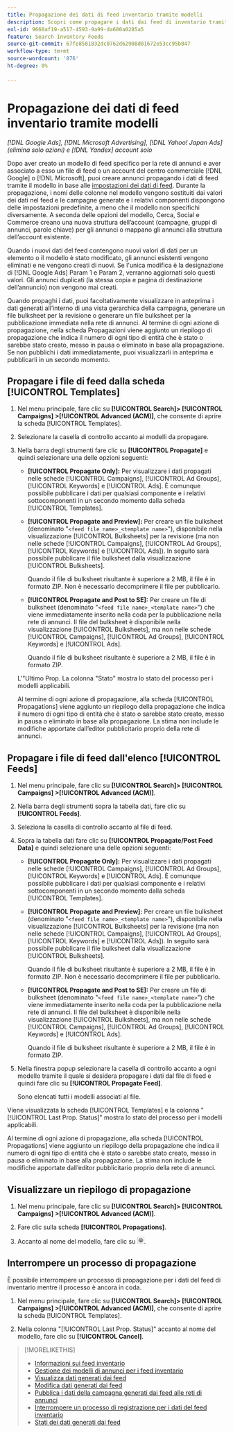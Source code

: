 ```yaml
---
title: Propagazione dei dati di feed inventario tramite modelli
description: Scopri come propagare i dati dai feed di inventario tramite modelli di annunci per gestire la struttura dei conti e distribuire annunci dinamici.
exl-id: 9660af19-a517-4593-9a99-da600a0285a5
feature: Search Inventory Feeds
source-git-commit: 67fe8581832dc0762d62908d01672e53cc95b847
workflow-type: tm+mt
source-wordcount: '876'
ht-degree: 0%

---
```


# Propagazione dei dati di feed inventario tramite modelli

*[!DNL Google Ads], [!DNL Microsoft Advertising], [!DNL Yahoo! Japan Ads] (elimina solo azioni) e [!DNL Yandex] account solo*

Dopo aver creato un modello di feed specifico per la rete di annunci e aver associato a esso un file di feed o un account del centro commerciale [!DNL Google] o [!DNL Microsoft], puoi creare annunci propagando i dati di feed tramite il modello in base alle [impostazioni dei dati di feed](feed-settings-manage.md). Durante la propagazione, i nomi delle colonne nel modello vengono sostituiti dai valori dei dati nel feed e le campagne generate e i relativi componenti dispongono delle impostazioni predefinite, a meno che il modello non specifichi diversamente. A seconda delle opzioni del modello, Cerca, Social e Commerce creano una nuova struttura dell’account (campagne, gruppi di annunci, parole chiave) per gli annunci o mappano gli annunci alla struttura dell’account esistente.

Quando i nuovi dati del feed contengono nuovi valori di dati per un elemento o il modello è stato modificato, gli annunci esistenti vengono eliminati e ne vengono creati di nuovi. Se l&#39;unica modifica è la designazione di [!DNL Google Ads] Param 1 e Param 2, verranno aggiornati solo questi valori. Gli annunci duplicati (la stessa copia e pagina di destinazione dell’annuncio) non vengono mai creati.

Quando propaghi i dati, puoi facoltativamente visualizzare in anteprima i dati generati all’interno di una vista gerarchica della campagna, generare un file bulksheet per la revisione o generare un file bulksheet per la pubblicazione immediata nella rete di annunci. Al termine di ogni azione di propagazione, nella scheda Propagazioni viene aggiunto un riepilogo di propagazione che indica il numero di ogni tipo di entità che è stato o sarebbe stato creato, messo in pausa o eliminato in base alla propagazione. Se non pubblichi i dati immediatamente, puoi visualizzarli in anteprima e pubblicarli in un secondo momento.

## Propagare i file di feed dalla scheda [!UICONTROL Templates]

1. Nel menu principale, fare clic su **[!UICONTROL Search]> [!UICONTROL Campaigns] >[!UICONTROL Advanced (ACM)]**, che consente di aprire la scheda [!UICONTROL Templates].

1. Selezionare la casella di controllo accanto ai modelli da propagare.

1. Nella barra degli strumenti fare clic su **[!UICONTROL Propagate]** e quindi selezionare una delle opzioni seguenti:

   * **[!UICONTROL Propagate Only]:** Per visualizzare i dati propagati nelle schede [!UICONTROL Campaigns], [!UICONTROL Ad Groups], [!UICONTROL Keywords] e [!UICONTROL Ads]. È comunque possibile pubblicare i dati per qualsiasi componente e i relativi sottocomponenti in un secondo momento dalla scheda [!UICONTROL Templates].

   * **[!UICONTROL Propagate and Preview]:** Per creare un file bulksheet (denominato &quot;`<feed file name>_<template name>`&quot;), disponibile nella visualizzazione [!UICONTROL Bulksheets] per la revisione (ma non nelle schede [!UICONTROL Campaigns], [!UICONTROL Ad Groups], [!UICONTROL Keywords] e [!UICONTROL Ads]). In seguito sarà possibile pubblicare il file bulksheet dalla visualizzazione [!UICONTROL Bulksheets].

     Quando il file di bulksheet risultante è superiore a 2 MB, il file è in formato ZIP. Non è necessario decomprimere il file per pubblicarlo.

   * **[!UICONTROL Propagate and Post to SE]:** Per creare un file di bulksheet (denominato &quot;`<feed file name>_<template name>`&quot;) che viene immediatamente inserito nella coda per la pubblicazione nella rete di annunci. Il file del bulksheet è disponibile nella visualizzazione [!UICONTROL Bulksheets], ma non nelle schede [!UICONTROL Campaigns], [!UICONTROL Ad Groups], [!UICONTROL Keywords] e [!UICONTROL Ads].

     Quando il file di bulksheet risultante è superiore a 2 MB, il file è in formato ZIP.

   L&#39;&quot;Ultimo Prop. La colonna &quot;Stato&quot; mostra lo stato del processo per i modelli applicabili.

   Al termine di ogni azione di propagazione, alla scheda [!UICONTROL Propagations] viene aggiunto un riepilogo della propagazione che indica il numero di ogni tipo di entità che è stato o sarebbe stato creato, messo in pausa o eliminato in base alla propagazione. La stima non include le modifiche apportate dall’editor pubblicitario proprio della rete di annunci.

## Propagare i file di feed dall&#39;elenco [!UICONTROL Feeds]

1. Nel menu principale, fare clic su **[!UICONTROL Search]> [!UICONTROL Campaigns] >[!UICONTROL Advanced (ACM)]**.

1. Nella barra degli strumenti sopra la tabella dati, fare clic su **[!UICONTROL Feeds]**.

1. Seleziona la casella di controllo accanto al file di feed.

1. Sopra la tabella dati fare clic su **[!UICONTROL Propagate/Post Feed Data]** e quindi selezionare una delle opzioni seguenti:

   * **[!UICONTROL Propagate Only]:** Per visualizzare i dati propagati nelle schede [!UICONTROL Campaigns], [!UICONTROL Ad Groups], [!UICONTROL Keywords] e [!UICONTROL Ads]. È comunque possibile pubblicare i dati per qualsiasi componente e i relativi sottocomponenti in un secondo momento dalla scheda [!UICONTROL Templates].

   * **[!UICONTROL Propagate and Preview]:** Per creare un file bulksheet (denominato &quot;`<feed file name>_<template name>`&quot;), disponibile nella visualizzazione [!UICONTROL Bulksheets] per la revisione (ma non nelle schede [!UICONTROL Campaigns], [!UICONTROL Ad Groups], [!UICONTROL Keywords] e [!UICONTROL Ads]). In seguito sarà possibile pubblicare il file bulksheet dalla visualizzazione [!UICONTROL Bulksheets].

     Quando il file di bulksheet risultante è superiore a 2 MB, il file è in formato ZIP. Non è necessario decomprimere il file per pubblicarlo.

   * **[!UICONTROL Propagate and Post to SE]:** Per creare un file di bulksheet (denominato &quot;`<feed file name>_<template name>`&quot;) che viene immediatamente inserito nella coda per la pubblicazione nella rete di annunci. Il file del bulksheet è disponibile nella visualizzazione [!UICONTROL Bulksheets], ma non nelle schede [!UICONTROL Campaigns], [!UICONTROL Ad Groups], [!UICONTROL Keywords] e [!UICONTROL Ads].

     Quando il file di bulksheet risultante è superiore a 2 MB, il file è in formato ZIP.

1. Nella finestra popup selezionare la casella di controllo accanto a ogni modello tramite il quale si desidera propagare i dati dal file di feed e quindi fare clic su **[!UICONTROL Propagate Feed]**.

   Sono elencati tutti i modelli associati al file.

Viene visualizzata la scheda [!UICONTROL Templates] e la colonna &quot;[!UICONTROL Last Prop. Status]&quot; mostra lo stato del processo per i modelli applicabili.

Al termine di ogni azione di propagazione, alla scheda [!UICONTROL Propagations] viene aggiunto un riepilogo della propagazione che indica il numero di ogni tipo di entità che è stato o sarebbe stato creato, messo in pausa o eliminato in base alla propagazione. La stima non include le modifiche apportate dall’editor pubblicitario proprio della rete di annunci.

## Visualizzare un riepilogo di propagazione

1. Nel menu principale, fare clic su **[!UICONTROL Search]> [!UICONTROL Campaigns] >[!UICONTROL Advanced (ACM)]**.

1. Fare clic sulla scheda **[!UICONTROL Propagations]**.

1. Accanto al nome del modello, fare clic su ![Icona Visualizza/Modifica impostazioni](/help/search-social-commerce/assets/settings.png "Icona Visualizza/Modifica impostazioni").

## Interrompere un processo di propagazione

È possibile interrompere un processo di propagazione per i dati del feed di inventario mentre il processo è ancora in coda.

1. Nel menu principale, fare clic su **[!UICONTROL Search]> [!UICONTROL Campaigns] >[!UICONTROL Advanced (ACM)]**, che consente di aprire la scheda [!UICONTROL Templates].

1. Nella colonna &quot;[!UICONTROL Last Prop. Status]&quot; accanto al nome del modello, fare clic su **[!UICONTROL Cancel]**.

>[!MORELIKETHIS]
>
>* [Informazioni sui feed inventario](inventory-feeds-about.md)
>* [Gestione dei modelli di annunci per i feed inventario](/help/search-social-commerce/campaign-management/inventory-feeds/ad-templates/ad-template-manage.md)
>* [Visualizza dati generati dai feed](propagated-data-view.md)
>* [Modifica dati generati dai feed](propagated-data-edit.md)
>* [Pubblica i dati della campagna generati dai feed alle reti di annunci](propagated-data-post.md)
>* [Interrompere un processo di registrazione per i dati del feed inventario](stop-job.md)
>* [Stati dei dati generati dai feed](propagated-data-status.md)
